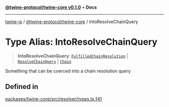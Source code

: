 [**@twine-protocol/twine-core v0.1.0**](../index.md) • **Docs**

***

[twine-js](../../../index.md) / [@twine-protocol/twine-core](../index.md) / IntoResolveChainQuery

# Type Alias: IntoResolveChainQuery

> **IntoResolveChainQuery**: [`FulfilledChainResolution`](FulfilledChainResolution.md) \| [`ResolveChainQuery`](ResolveChainQuery.md) \| [`Chain`](Chain.md)

Something that can be coerced into a chain resolution query

## Defined in

[packages/twine-core/src/resolver/types.ts:141](https://github.com/twine-protocol/twine-js/blob/3800995f9c83f4f5711bcf3062ea754a1e4448ce/packages/twine-core/src/resolver/types.ts#L141)
